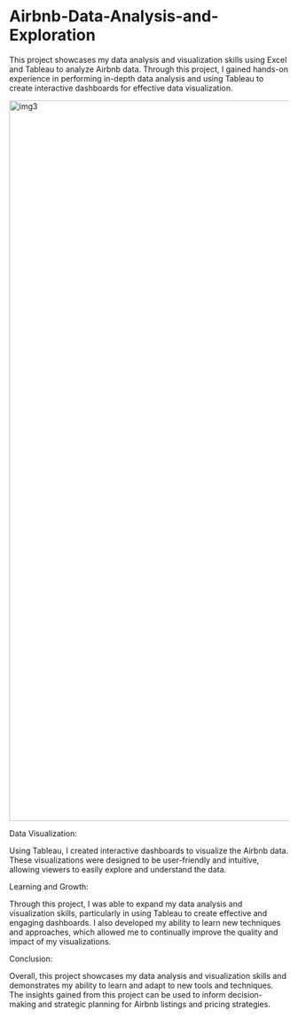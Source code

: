 # Airbnb-Data-Analysis-and-Exploration

This project showcases my data analysis and visualization skills using Excel and Tableau to analyze Airbnb data. Through this project, I gained hands-on experience in performing in-depth data analysis and using Tableau to create interactive dashboards for effective data visualization.

<img width="1300" alt="img3" src="https://user-images.githubusercontent.com/112967999/230791570-917b7d6c-b6f6-4647-91fe-5d9fef266920.png">


Data Visualization:

Using Tableau, I created interactive dashboards to visualize the Airbnb data.
These visualizations were designed to be user-friendly and intuitive, allowing viewers to easily explore and understand the data.

Learning and Growth:

Through this project, I was able to expand my data analysis and visualization skills, particularly in using Tableau to create effective and engaging dashboards. I also developed my ability to learn new techniques and approaches, which allowed me to continually improve the quality and impact of my visualizations.

Conclusion:

Overall, this project showcases my data analysis and visualization skills and demonstrates my ability to learn and adapt to new tools and techniques. The insights gained from this project can be used to inform decision-making and strategic planning for Airbnb listings and pricing strategies.
